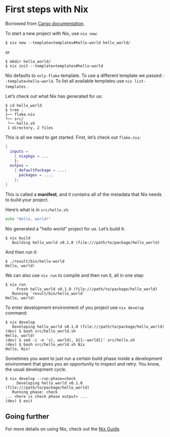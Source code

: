 # First steps with Nix

Borrowed from [Cargo documentation](https://doc.rust-lang.org/cargo/getting-started/first-steps.html).

To start a new project with Nix, use  `nix new`:

```console
$ nix new --template=templates#hello-world hello_world/
```

or 

```console
$ mkdir hello_world/
$ nix init --template=templates#hello-world 
```

Nix defaults to `only-flake` template. To use a different template we passed 
`--template=hello-world`. To list all available templates use 
`nix list-templates` .

Let’s check out what Nix has generated for us:

```console
$ cd hello_world
$ tree .
├── flake.nix 
└── src/ 
 └── hello.sh 
 1 directory, 2 files
 ```

 This is all we need to get started. First, let’s check out `flake.nix`:

 ```nix
 {
   inputs =
     { nixpkgs = ...
     };
   outpus =
     { defaultPackage = ...;
       packages = ...;
     };
 }
 ```
 This is called a **manifest**, and it contains all of the metadata that Nix 
 needs to build your project.

 Here’s what is in `src/hello.sh`:

 ```bash
 echo "Hello, world!"
 ```

Nix generated a "hello world" project for us. Let’s build it:

```console
$ nix build 
   Building hello_world v0.1.0 (file:///path/to/package/hello_world)
```

And then run it:

```console
$ ./result/bin/hello-world 
Hello, world!
```

We can also use `nix run` to compile and then run it, all in one step:

```console
$ nix run
     Fresh hello_world v0.1.0 (file:///path/to/package/hello_world)
   Running `result/bin/hello_world`
Hello, world!
```

To enter development environment of you project use `nix develop` command:

```console
$ nix develop 
   Developing hello_world v0.1.0 (file:///path/to/package/hello_world)
(dev) $ bash src/hello_world.sh 
Hello, world!
(dev) $ sed -i -e 's|, world|, ${1:-world}|' src/hello.sh 
(dev) $ bash src/hello_world.sh Nix 
Hello, Nix! 
```

Sometimes you want to just run a certain build phase inside a development 
environment that gives you an opportunity to inspect and retry. You know, the 
usual development cycle.

```console
$ nix develop --run-phase=check 
     Developing hello_world v0.1.0 (file:///path/to/package/hello_world)
   Running phase: check
... <here is check phase output> ...
(dev) $ exit
```

## Going further 

For more details on using Nix, check out the [Nix Guide](https://nixos.org/learn.html).

